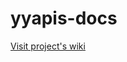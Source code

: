 # yyapis-docs
[Visit project's wiki](https://github.com/YYSystem/yyapis-docs/wiki/document_developerconsole_yyapis#yyapis-%E9%96%8B%E7%99%BA%E8%80%85%E3%82%B3%E3%83%B3%E3%82%BD%E3%83%BC%E3%83%AB%E3%81%AE%E4%BD%BF%E3%81%84%E6%96%B9)
